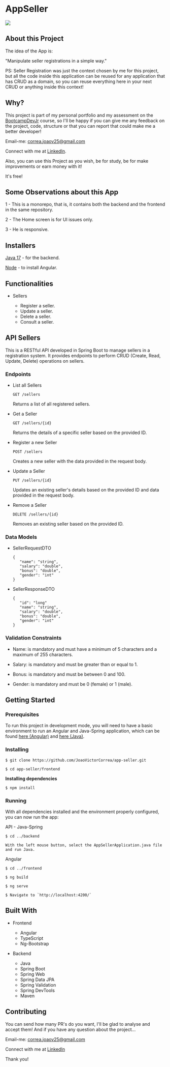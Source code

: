 # AppSeller

![](https://i.imgur.com/mBkemZW.png)

## About this Project

The idea of the App is:

"Manipulate seller registrations in a simple way."

PS: Seller Registration was just the context chosen by me for this project, but all the code inside this application can be reused for any application that has CRUD as a domain, so you can reuse everything here in your next CRUD or anything inside this context!

## Why?

This project is part of my personal portfolio and my assessment on the [BootcampDevJr](https://bootcampdevjr.com/) course, so I'll be happy if you can give me any feedback on the project, code, structure or that you can report that could make me a better developer!

Email-me: correa.joaov25@gmail.com

Connect with me at [LinkedIn](https://www.linkedin.com/in/joaovcorrea/).

Also, you can use this Project as you wish, be for study, be for make improvements or earn money with it!

It's free!

## Some Observations about this App

1 - This is a monorepo, that is, it contains both the backend and the frontend in the same repository.

2 - The Home screen is for UI issues only.

3 - He is responsive.

## Installers

[Java 17](https://www.oracle.com/java/technologies/javase/jdk17-archive-downloads.html) - for the backend.

[Node](https://nodejs.org/en/download) - to install Angular.

## Functionalities

- Sellers

    - Register a seller.
    - Update a seller.
    - Delete a seller.
    - Consult a seller.
    
## API Sellers

This is a RESTful API developed in Spring Boot to manage sellers in a registration system. It provides endpoints to perform CRUD (Create, Read, Update, Delete) operations on sellers.

### Endpoints

- List all Sellers
    ```
    GET /sellers
    ```
    Returns a list of all registered sellers.

- Get a Seller
    ```
    GET /sellers/{id}
    ```
    Returns the details of a specific seller based on the provided ID.

- Register a new Seller
    ```
    POST /sellers
    ```
    Creates a new seller with the data provided in the request body.

- Update a Seller
    ```
    PUT /sellers/{id}
    ```
    Updates an existing seller's details based on the provided ID and data provided in the request body.

- Remove a Seller
     ```
    DELETE /sellers/{id}
    ```
    Removes an existing seller based on the provided ID.
    

### Data Models

- SellerRequestDTO
     ```
    {
        "name": "string",
        "salary": "double",
        "bonus": "double",
        "gender": "int"
    }
    ```

- SellerResponseDTO
     ```
    {
        "id": "long"
        "name": "string",
        "salary": "double",
        "bonus": "double",
        "gender": "int"
    }
    ```

### Validation Constraints

- Name: is mandatory and must have a minimum of 5 characters and a maximum of 255 characters.

- Salary: is mandatory and must be greater than or equal to 1.

- Bonus: is mandatory and must be between 0 and 100.

- Gender: is mandatory and must be 0 (female) or 1 (male).

## Getting Started

### Prerequisites

To run this project in development mode, you will need to have a basic environment to run an Angular and Java-Spring application, which can be found [here (Angular)](https://angular.io/quick-start) and [here (Java)](https://www.java.com/en/download/help/windows_manual_download.html).

### Installing

```
$ git clone https://github.com/JoaoVictorCorrea/app-seller.git

$ cd app-seller/frontend
```

**Installing dependencies**

```
$ npm install
```

### Running

With all dependencies installed and the environment properly configured, you can now run the app:

API - Java-Spring
```
$ cd ../backend

With the left mouse button, select the AppSellerApplication.java file and run Java.
```

Angular
```
$ cd ../frontend

$ ng build

$ ng serve

$ Navigate to `http://localhost:4200/`
```

## Built With

- Frontend

    - Angular
    - TypeScript
    - Ng-Bootstrap
    
- Backend

    - Java
    - Spring Boot
    - Spring Web
    - Spring Data JPA
    - Spring Validation
    - Spring DevTools
    - Maven
    
## Contributing

You can send how many PR's do you want, I'll be glad to analyse and accept them! And if you have any question about the project...

Email-me: correa.joaov25@gmail.com

Connect with me at [LinkedIn](https://www.linkedin.com/in/joaovcorrea/)

Thank you!

